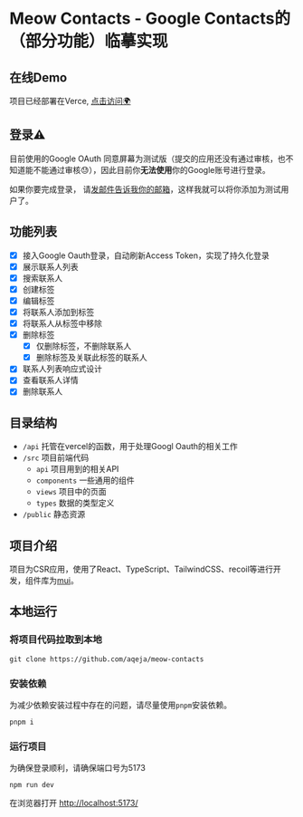 # Meow Contacts  - Google Contacts的（部分功能）临摹实现

## 在线Demo
项目已经部署在Verce, [点击访问🌍](https://meow-contacts.vercel.app/)

## 登录⚠️
目前使用的Google OAuth 同意屏幕为测试版（提交的应用还没有通过审核，也不知道能不能通过审核😓），因此目前你**无法使用**你的Google账号进行登录。

如果你要完成登录， 请[发邮件告诉我你的邮箱](mailto:aqeja@outlook.com)，这样我就可以将你添加为测试用户了。
## 功能列表
- [x] 接入Google Oauth登录，自动刷新Access Token，实现了持久化登录
- [x] 展示联系人列表
- [x] 搜索联系人
- [x] 创建标签
- [x] 编辑标签
- [x] 将联系人添加到标签
- [x] 将联系人从标签中移除
- [x] 删除标签
  - [x] 仅删除标签，不删除联系人
  - [x] 删除标签及关联此标签的联系人
- [x] 联系人列表响应式设计
- [x] 查看联系人详情
- [x] 删除联系人

## 目录结构
- `/api` 托管在vercel的函数，用于处理Googl Oauth的相关工作
- `/src` 项目前端代码
  - `api` 项目用到的相关API
  - `components`  一些通用的组件
  - `views` 项目中的页面
  - `types` 数据的类型定义
- `/public` 静态资源

## 项目介绍
项目为CSR应用，使用了React、TypeScript、TailwindCSS、recoil等进行开发，组件库为[mui](https://mui.com/)。

## 本地运行
### 将项目代码拉取到本地
```
git clone https://github.com/aqeja/meow-contacts
```
### 安装依赖
为减少依赖安装过程中存在的问题，请尽量使用`pnpm`安装依赖。
```
pnpm i
```

### 运行项目
为确保登录顺利，请确保端口号为5173
```
npm run dev
```

在浏览器打开 [http://localhost:5173/](http://localhost:5173/)